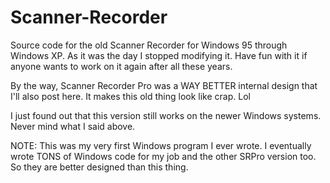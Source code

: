# Scanner-Recorder
Source code for the old Scanner Recorder for Windows 95 through Windows XP. As it was the day I stopped modifying it. Have fun with it if anyone wants to work on it again after all these years.

By the way, Scanner Recorder Pro was a WAY BETTER internal design that I'll also post here. It makes this old thing look like crap. Lol

I just found out that this version still works on the newer Windows systems. Never mind what I said above.

NOTE: This was my very first Windows program I ever wrote. I eventually wrote TONS of Windows code for my job and the other SRPro version too. So they are better designed than this thing.
